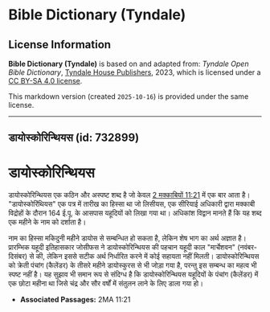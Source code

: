 # Bible Dictionary (Tyndale)

## License Information

**Bible Dictionary (Tyndale)** is based on and adapted from: _Tyndale Open Bible Dictionary_, [Tyndale House Publishers](https://tyndaleopenresources.com/), 2023, which is licensed under a [CC BY-SA 4.0 license](https://creativecommons.org/licenses/by-sa/4.0/legalcode.en).

This markdown version (created `2025-10-16`) is provided under the same license.



--------------------------------

## डायोस्कोरिन्थियस (id: 732899)

डायोस्कोरिन्थियस
================

डायोस्कोरिन्थियस एक कठिन और अस्पष्ट शब्द है जो केवल [2 मक्काबियों 11:21](https://ref.ly/2Macc11:21) में एक बार आता है। "डायोस्कोरिंथियस" एक पत्र में तारीख का हिस्सा था जो लिसीयस, एक सीरियाई अधिकारी द्वारा मक्काबी विद्रोहों के दौरान 164 ई.पू. के आसपास यहूदियों को लिखा गया था। अधिकांश विद्वान मानते हैं कि यह शब्द एक महीने के नाम को दर्शाता है।

नाम का हिस्सा मकिदुनी महीने डायोस से सम्बन्धित हो सकता है, लेकिन शेष भाग का अर्थ अज्ञात है। प्रारम्भिक यहूदी इतिहासकार जोसीफस ने डायोस्कोरिन्थियस की पहचान यहूदी काल "मार्चेशवन" (नवंबर\-दिसंबर) से की, लेकिन इससे सटीक अर्थ निर्धारित करने में कोई सहायता नहीं मिलती। डायोस्कोरिन्थियस को क्रेती पंचांग (कैलेंडर) के तीसरे महीने डायोस्कुरस से भी जोड़ा गया है, परन्तु इस सम्बन्ध का महत्व भी स्पष्ट नहीं है। यह सुझाव भी समान रूप से संदिग्ध है कि डायोस्कोरिन्थियस यहूदियों के पंचांग (कैलेंडर) में एक छोटा महीना था जिसे चंद्र और सौर वर्षों में संतुलन लाने के लिए डाला गया हो।

* **Associated Passages:** 2MA 11:21


